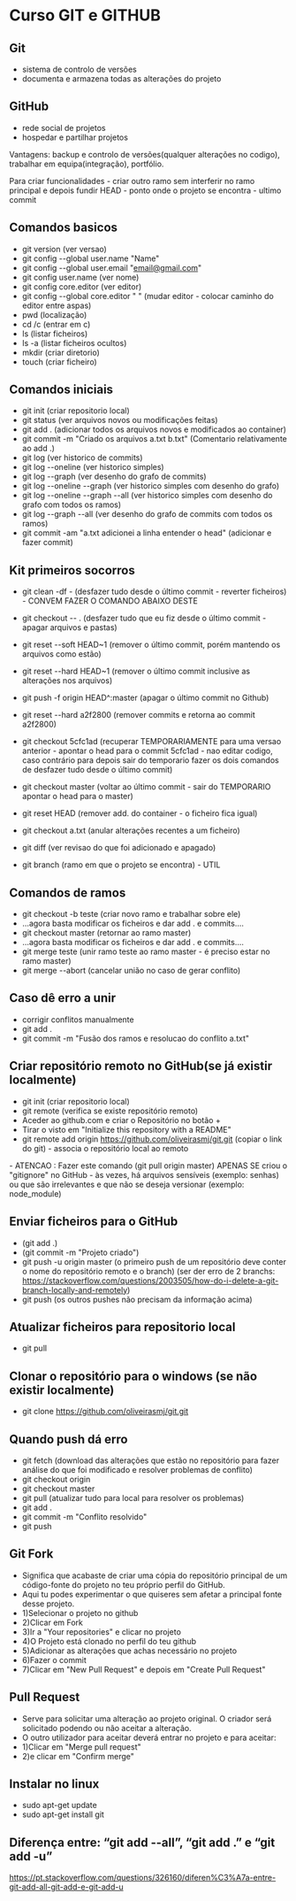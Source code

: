 # Curso GIT e GITHUB

## Git
- sistema de controlo de versões
- documenta e armazena todas as alterações do projeto

## GitHub
- rede social de projetos
- hospedar e partilhar projetos

Vantagens: backup e controlo de versões(qualquer alterações no codigo), trabalhar em equipa(integração), portfólio.

Para criar funcionalidades - criar outro ramo sem interferir no ramo principal e depois fundir
HEAD - ponto onde o projeto se encontra - ultimo commit

## Comandos basicos
- git version (ver versao)
- git config --global user.name "Name"
- git config --global user.email "email@gmail.com"
- git config user.name (ver nome)
- git config core.editor (ver editor)
- git config --global core.editor " " (mudar editor - colocar caminho do editor entre aspas)
- pwd (localização)
- cd /c (entrar em c)
- ls (listar ficheiros)
- ls -a (listar ficheiros ocultos)
- mkdir (criar diretorio)
- touch (criar ficheiro)

## Comandos iniciais
- git init (criar repositorio local)
- git status (ver arquivos novos ou modificações feitas)
- git add . (adicionar todos os arquivos novos e modificados ao container)
- git commit -m "Criado os arquivos a.txt b.txt" (Comentario relativamente ao add .) 
- git log (ver historico de commits)
- git log --oneline (ver historico simples)
- git log --graph (ver desenho do grafo de commits)
- git log --oneline --graph (ver historico simples com desenho do grafo)
- git log --oneline --graph --all (ver historico simples com desenho do grafo com todos os ramos)
- git log --graph --all (ver desenho do grafo de commits com todos os ramos)
- git commit -am "a.txt adicionei a linha entender o head" (adicionar e fazer commit)

## Kit primeiros socorros
- git clean -df - (desfazer tudo desde o último commit - reverter ficheiros) - CONVEM FAZER O COMANDO ABAIXO DESTE
- git checkout -- . (desfazer tudo que eu fiz desde o último commit - apagar arquivos e pastas)
- git reset --soft HEAD~1 (remover o último commit, porém mantendo os arquivos como estão)
- git reset --hard HEAD~1 (remover o último commit inclusive as alterações nos arquivos)
- git push -f origin HEAD^:master (apagar o último commit no Github)
- git reset --hard a2f2800 (remover commits e retorna ao commit a2f2800)

- git checkout 5cfc1ad (recuperar TEMPORARIAMENTE para uma versao anterior - apontar o head para o commit 5cfc1ad - nao editar codigo, caso contrário para depois sair do temporario fazer os dois comandos de desfazer tudo desde o último commit)
- git checkout master (voltar ao último commit - sair do TEMPORARIO apontar o head para o master)

- git reset HEAD (remover add. do container - o ficheiro fica igual)
- git checkout a.txt (anular alterações recentes a um ficheiro)
- git diff (ver revisao do que foi adicionado e apagado)
- git branch (ramo em que o projeto se encontra) - UTIL

## Comandos de ramos
- git checkout -b teste (criar novo ramo e trabalhar sobre ele)
- ...agora basta modificar os ficheiros e dar add . e commits....
- git checkout master (retornar ao ramo master)
- ...agora basta modificar os ficheiros e dar add . e commits....
- git merge teste (unir ramo teste ao ramo master - é preciso estar no ramo master)
- git merge --abort (cancelar união no caso de gerar conflito)

## Caso dê erro a unir
- corrigir conflitos manualmente
- git add .
- git commit -m "Fusão dos ramos e resolucao do conflito a.txt"

## Criar repositório remoto no GitHub(se já existir localmente)
- git init (criar repositorio local)
- git remote (verifica se existe repositório remoto)
- Aceder ao github.com e criar o Repositório no botão +
- Tirar o visto em "Initialize this repository with a README"
- git remote add origin https://github.com/oliveirasmj/git.git (copiar o link do git) - associa o repositório local ao remoto
<p> <p>
- ATENCAO : Fazer este comando (git pull origin master) APENAS SE criou o "gitignore" no GitHub - às vezes, há arquivos sensíveis (exemplo: senhas) ou que são irrelevantes e que não se deseja versionar (exemplo: node_module)

## Enviar ficheiros para o GitHub
- (git add .)
- (git commit -m "Projeto criado")
- git push -u origin master (o primeiro push de um repositório deve conter o nome do repositório remoto e o branch)
  (ser der erro de 2 branchs: https://stackoverflow.com/questions/2003505/how-do-i-delete-a-git-branch-locally-and-remotely)
- git push (os outros pushes não precisam da informação acima)

## Atualizar ficheiros para repositorio local
- git pull

## Clonar o repositório para o windows (se não existir localmente)
- git clone https://github.com/oliveirasmj/git.git

## Quando push dá erro
- git fetch (download das alterações que estão no repositório para fazer análise do que foi modificado e resolver problemas de conflito)
- git checkout origin
- git checkout master
- git pull (atualizar tudo para local para resolver os problemas)
- git add .
- git commit -m "Conflito resolvido"
- git push

## Git Fork
- Significa que acabaste de criar uma cópia do repositório principal de um código-fonte do projeto no teu próprio perfil do GitHub. 
- Aqui tu podes experimentar o que quiseres sem afetar a principal fonte desse projeto.
- 1)Selecionar o projeto no github
- 2)Clicar em Fork
- 3)Ir a "Your repositories" e clicar no projeto
- 4)O Projeto está clonado no perfil do teu github
- 5)Adicionar as alterações que achas necessário no projeto
- 6)Fazer o commit
- 7)Clicar em "New Pull Request" e depois em "Create Pull Request"

## Pull Request
- Serve para solicitar uma alteração ao projeto original. O criador será solicitado podendo ou não aceitar a alteração.
- O outro utilizador para aceitar deverá entrar no projeto e para aceitar:
- 1)Clicar em "Merge pull request"
- 2)e clicar em "Confirm merge"

## Instalar no linux
- sudo apt-get update
- sudo apt-get install git

## Diferença entre: “git add --all”, “git add .” e “git add -u”
https://pt.stackoverflow.com/questions/326160/diferen%C3%A7a-entre-git-add-all-git-add-e-git-add-u
